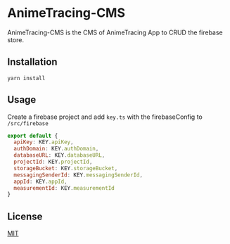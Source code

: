 # AnimeTracing-CMS

AnimeTracing-CMS is the CMS of AnimeTracing App to CRUD the firebase store.

## Installation

```
yarn install
```

## Usage

Create a firebase project and add `key.ts` with the firebaseConfig to `/src/firebase`

```js
export default {
  apiKey: KEY.apiKey,
  authDomain: KEY.authDomain,
  databaseURL: KEY.databaseURL,
  projectId: KEY.projectId,
  storageBucket: KEY.storageBucket,
  messagingSenderId: KEY.messagingSenderId,
  appId: KEY.appId,
  measurementId: KEY.measurementId
}
```

## License

[MIT](https://choosealicense.com/licenses/mit/)
